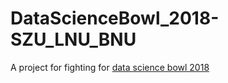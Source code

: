 # DataScienceBowl_2018-SZU_LNU_BNU
A project for fighting for [data science bowl 2018](https://www.kaggle.com/c/data-science-bowl-2018)
